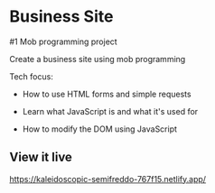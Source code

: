 # Business Site

#1 Mob programming project 

Create a business site using mob programming

Tech focus:

- How to use HTML forms and simple requests

- Learn what JavaScript is and what it's used for

- How to modify the DOM using JavaScript


## View it live
https://kaleidoscopic-semifreddo-767f15.netlify.app/
